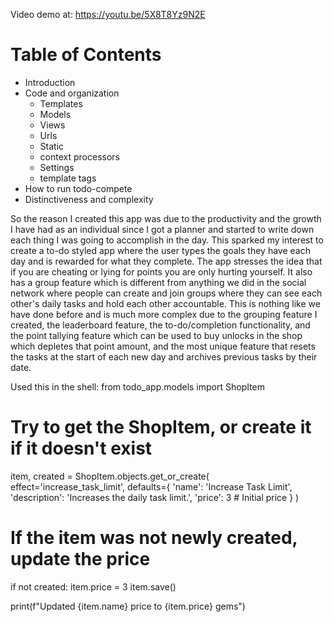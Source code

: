 Video demo at: https://youtu.be/5X8T8Yz9N2E

# Table of Contents
* Introduction
* Code and organization
    * Templates
    * Models
    * Views
    * Urls
    * Static
    * context processors
    * Settings
    * template tags
* How to run todo-compete
* Distinctiveness and complexity

So the reason I created this app was due to the productivity and the growth I have had as an individual since I got a planner and started to write down each thing I was going to accomplish in the day. This sparked my interest to create a to-do styled app where the user types the goals they have each day and is rewarded for what they complete. The app stresses the idea that if you are cheating or lying for points you are only hurting yourself. It also has a group feature which is different from anything we did in the social network where people can create and join groups where they can see each other's daily tasks and hold each other accountable.
This is nothing like we have done before and is much more complex due to the grouping feature I created, the leaderboard feature, the to-do/completion functionality, and the point tallying feature which can be used to buy unlocks in the shop which depletes that point amount, and the most unique feature that resets the tasks at the start of each new day and archives previous tasks by their date. 

Used this in the shell:
from todo_app.models import ShopItem

# Try to get the ShopItem, or create it if it doesn't exist
item, created = ShopItem.objects.get_or_create(
    effect='increase_task_limit',
    defaults={
        'name': 'Increase Task Limit',
        'description': 'Increases the daily task limit.',
        'price': 3  # Initial price
    }
)

# If the item was not newly created, update the price
if not created:
    item.price = 3
    item.save()

print(f"Updated {item.name} price to {item.price} gems")
